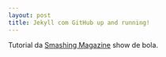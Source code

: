 ```yaml
---
layout: post
title: Jekyll com GitHub up and running!
---
```


Tutorial da [Smashing Magazine](http://www.smashingmagazine.com/2014/08/01/build-blog-jekyll-github-pages/) show de bola.

<!--

Next you can update your site name, avatar and other options using the _config.yml file in the root of your repository (shown below :point_down:).

![_config.yml]({{ site.baseurl }}/images/config.png)

The easiest way to make your first post is to edit this one. Go into /_posts/ and update the Hello World markdown file. For more instructions head over to the [Jekyll Now repository](https://github.com/barryclark/jekyll-now) on GitHub.
-->
